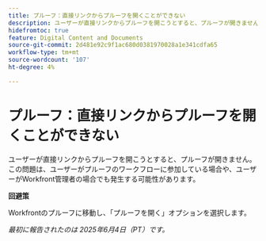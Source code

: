```yaml
---
title: プルーフ：直接リンクからプルーフを開くことができない
description: ユーザーが直接リンクからプルーフを開こうとすると、プルーフが開きません。 この問題は、ユーザーがプルーフのワークフローに参加している場合や、ユーザーがWorkfront管理者の場合でも発生する可能性があります。
hidefromtoc: true
feature: Digital Content and Documents
source-git-commit: 2d481e92c9f1ac680d0381970028a1e341cdfa65
workflow-type: tm+mt
source-wordcount: '107'
ht-degree: 4%

---
```



# プルーフ：直接リンクからプルーフを開くことができない

ユーザーが直接リンクからプルーフを開こうとすると、プルーフが開きません。 この問題は、ユーザーがプルーフのワークフローに参加している場合や、ユーザーがWorkfront管理者の場合でも発生する可能性があります。

**回避策**

Workfrontのプルーフに移動し、「プルーフを開く」オプションを選択します。

_最初に報告されたのは 2025年6月4日（PT）です。_
